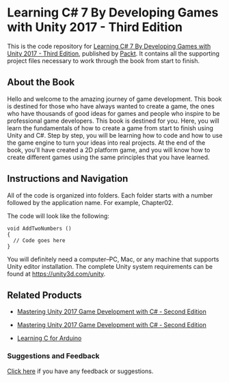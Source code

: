 # Learning C# 7 By Developing Games with Unity 2017 - Third Edition
This is the code repository for [Learning C# 7 By Developing Games with Unity 2017 - Third Edition](https://www.packtpub.com/game-development/learning-c-7-developing-games-unity-2017-third-edition?utm_source=github&utm_medium=repository&utm_campaign=9781788478922), published by [Packt](https://www.packtpub.com/?utm_source=github). It contains all the supporting project files necessary to work through the book from start to finish.
## About the Book
Hello and welcome to the amazing journey of game development. This book is destined for those who have always wanted to create a game, the ones who have thousands of good ideas for games and people who inspire to be professional game developers. This book is destined for you. Here, you will learn the fundamentals of how to create a game from start to finish using Unity and C#. Step by step, you will be learning how to code and how to use the game engine to turn your ideas into real projects. At the end of the book, you'll have created a 2D platform game, and you will know how to create different games using the same principles that you have learned.
## Instructions and Navigation
All of the code is organized into folders. Each folder starts with a number followed by the application name. For example, Chapter02.



The code will look like the following:
```
void AddTwoNumbers () 
{ 
  // Code goes here 
} 
```

You will definitely need a computer–PC, Mac, or any machine that supports Unity editor installation. The complete Unity system requirements can be found at https://unity3d.com/unity.

## Related Products
* [Mastering Unity 2017 Game Development with C# - Second Edition](https://www.packtpub.com/web-development/mastering-unity-2017-game-development-c-second-edition?utm_source=github&utm_medium=repository&utm_campaign=9781788479837)

* [Mastering Unity 2017 Game Development with C# - Second Edition](https://www.packtpub.com/web-development/mastering-unity-2017-game-development-c-second-edition?utm_source=github&utm_medium=repository&utm_campaign=9781788479837)

* [Learning C for Arduino](https://www.packtpub.com/networking-and-servers/learning-c-arduino?utm_source=github&utm_medium=repository&utm_campaign=9781787120099)

### Suggestions and Feedback
[Click here](https://docs.google.com/forms/d/e/1FAIpQLSe5qwunkGf6PUvzPirPDtuy1Du5Rlzew23UBp2S-P3wB-GcwQ/viewform) if you have any feedback or suggestions.
